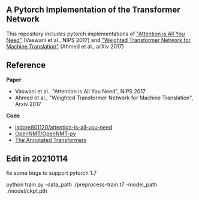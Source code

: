 ## A Pytorch Implementation of the Transformer Network
This repository includes pytorch implementations of ["Attention is All You Need"](https://papers.nips.cc/paper/7181-attention-is-all-you-need.pdf) (Vaswani et al., NIPS 2017) and 
["Weighted Transformer Network for Machine Translation"](https://arxiv.org/pdf/1711.02132.pdf) (Ahmed et al., arXiv 2017)

## Reference
**Paper**
- Vaswani et al., "Attention is All You Need", NIPS 2017
- Ahmed et al., "Weighted Transformer Network for Machine Translation", Arxiv 2017

**Code**
- [jadore801120/attention-is-all-you-need](https://github.com/jadore801120/attention-is-all-you-need-pytorch)
- [OpenNMT/OpenNMT-py](https://github.com/OpenNMT/OpenNMT-py)
- [The Annotated Transformers](http://nlp.seas.harvard.edu/2018/04/03/attention.html)

## Edit in 20210114

fix some bugs to support pytorch 1.7

python train.py -data_path ./preprocess-train.t7 -model_path ./model/ckpt.pth